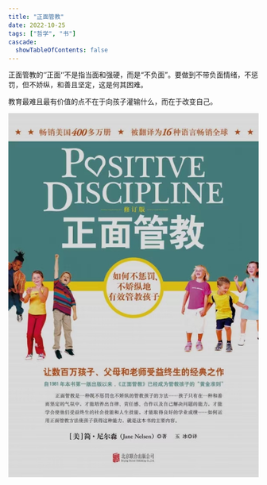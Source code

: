 ```yaml
---
title: "正面管教"
date: 2022-10-25
tags: ["哲学", "书"]
cascade:
  showTableOfContents: false
---
```

正面管教的‘’正面‘’不是指当面和强硬，而是“不负面”。要做到不带负面情绪，不惩罚，但不娇纵，和善且坚定，这是何其困难。

教育最难且最有价值的点不在于向孩子灌输什么，而在于改变自己。

![](positive_discipline_cn.jpg)
